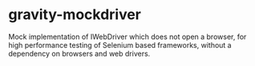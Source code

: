 # gravity-mockdriver
Mock implementation of IWebDriver which does not open a browser, for high performance testing of Selenium based frameworks, without a dependency on browsers and web drivers.
